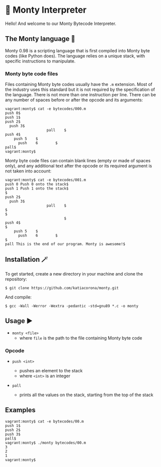 # :snake: Monty Interpreter

Hello! And welcome to our Monty Bytecode Interpreter.

## The Monty language :coconut:

Monty 0.98 is a scripting language that is first compiled into Monty byte codes (like Python does). The language relies on a unique stack, with specific instructions to manipulate.

### Monty byte code files

Files containing Monty byte codes usually have the `.m` extension. Most of the industry uses this standard but it is not required by the specification of the language. There is not more than one instruction per line. There can be any number of spaces before or after the opcode and its arguments:

```
vagrant:monty$ cat -e bytecodes/000.m
push 0$
push 1$
push 2$
  push 3$
                   pall    $
push 4$
    push 5    $
      push    6        $
pall$
vagrant:monty$
```

Monty byte code files can contain blank lines (empty or made of spaces only), and any additional text after the opcode or its required argument is not taken into account:

```
vagrant:monty$ cat -e bytecodes/001.m
push 0 Push 0 onto the stack$
push 1 Push 1 onto the stack$
$
push 2$
  push 3$
                   pall    $
$
$
                           $
push 4$
$
    push 5    $
      push    6        $
$
pall This is the end of our program. Monty is awesome!$
```

## Installation :magic_wand:

To get started, create a new directory in your machine and clone the repository:

```
$ git clone https://github.com/katiacorona/monty.git
```

And compile:

```
$ gcc -Wall -Werror -Wextra -pedantic -std=gnu89 *.c -o monty
```

## Usage :arrow_forward:

- `monty <file>`
	- where `file` is the path to the file containing Monty byte code

### Opcode

- `push <int>`
	- pushes an element to the stack
	- where `<int>` is an integer
	
- `pall`
	- prints all the values on the stack, starting from the top of the stack

## Examples

```
vagrant:monty$ cat -e bytecodes/00.m
push 1$
push 2$
push 3$
pall$
vagrant:monty$ ./monty bytecodes/00.m
3
2
1
vagrant:monty$
```
